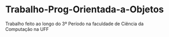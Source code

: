# Trabalho-Prog-Orientada-a-Objetos
Trabalho feito ao longo do 3º Período na faculdade de Ciência da Computação na UFF
